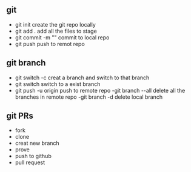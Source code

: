 ## git

- git init create the git repo locally
- git add . add all the files to stage
- git commit -m "" commit to local repo
- git push push to remot repo

## git branch

- git switch -c creat a branch and switch to that branch
- git switch switch to a exist branch
- git push -u origin <branchname> push to remote repo
  -git branch --all delete all the branches in remote repo
  -git branch -d <branchname> delete local branch

## git PRs

- fork
- clone
- creat new branch
- prove
- push to github
- pull request

